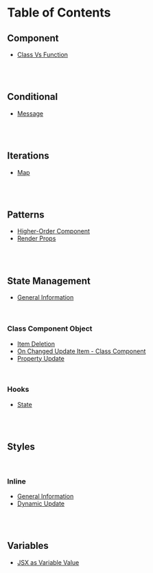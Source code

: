# Table of Contents



## Component

- [Class Vs Function](component__class-vs-function.md)

<br><br>

## Conditional

- [Message](conditional__message.md)

<br><br>

## Iterations

- [Map](iteration__map.md)

<br><br>

## Patterns

- [Higher-Order Component](pattern__higher-order-component.md)
- [Render Props](pattern__render-prop.md)

<br><br>

## State Management

- [General Information](state__general.md)

  <br>

### Class Component Object

- [Item Deletion](state__delete.md)
- [On Changed Update Item - Class Component](state__on-changed-update-item-on-class-component-object.md)
- [Property Update](state__update-property.md)

<br>

### Hooks

- [State](State__react-hook.md)

<br><br>

## Styles

<br>

### Inline

- [General Information](style__inline.md)
- [Dynamic Update](style__inline-dynamic.md)

<br><br>

## Variables

- [JSX as Variable Value](variable__jsx.md)

